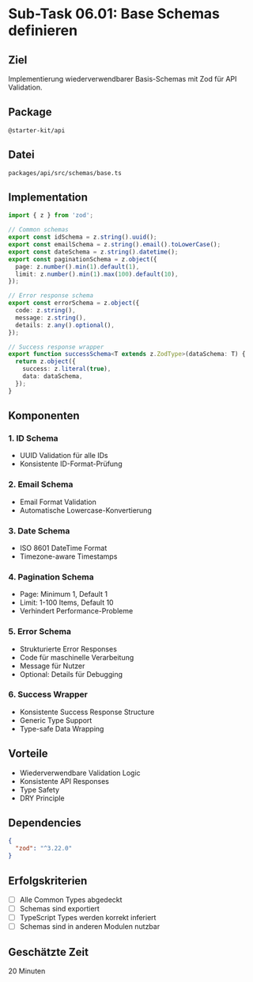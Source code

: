 # Sub-Task 06.01: Base Schemas definieren

## Ziel
Implementierung wiederverwendbarer Basis-Schemas mit Zod für API Validation.

## Package
`@starter-kit/api`

## Datei
`packages/api/src/schemas/base.ts`

## Implementation

```typescript
import { z } from 'zod';

// Common schemas
export const idSchema = z.string().uuid();
export const emailSchema = z.string().email().toLowerCase();
export const dateSchema = z.string().datetime();
export const paginationSchema = z.object({
  page: z.number().min(1).default(1),
  limit: z.number().min(1).max(100).default(10),
});

// Error response schema
export const errorSchema = z.object({
  code: z.string(),
  message: z.string(),
  details: z.any().optional(),
});

// Success response wrapper
export function successSchema<T extends z.ZodType>(dataSchema: T) {
  return z.object({
    success: z.literal(true),
    data: dataSchema,
  });
}
```

## Komponenten

### 1. ID Schema
- UUID Validation für alle IDs
- Konsistente ID-Format-Prüfung

### 2. Email Schema
- Email Format Validation
- Automatische Lowercase-Konvertierung

### 3. Date Schema
- ISO 8601 DateTime Format
- Timezone-aware Timestamps

### 4. Pagination Schema
- Page: Minimum 1, Default 1
- Limit: 1-100 Items, Default 10
- Verhindert Performance-Probleme

### 5. Error Schema
- Strukturierte Error Responses
- Code für maschinelle Verarbeitung
- Message für Nutzer
- Optional: Details für Debugging

### 6. Success Wrapper
- Konsistente Success Response Structure
- Generic Type Support
- Type-safe Data Wrapping

## Vorteile
- Wiederverwendbare Validation Logic
- Konsistente API Responses
- Type Safety
- DRY Principle

## Dependencies
```json
{
  "zod": "^3.22.0"
}
```

## Erfolgskriterien
- [ ] Alle Common Types abgedeckt
- [ ] Schemas sind exportiert
- [ ] TypeScript Types werden korrekt inferiert
- [ ] Schemas sind in anderen Modulen nutzbar

## Geschätzte Zeit
20 Minuten